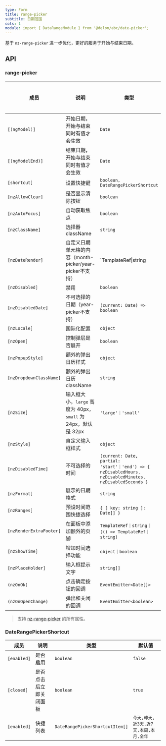 ```yaml
---
type: Form
title: range-picker
subtitle: 日期范围
cols: 1
module: import { DataRangeModule } from '@delon/abc/date-picker';
---
```


基于 `nz-range-picker` 进一步优化，更好的服务于开始与结束日期。

## API

### range-picker

| 成员 | 说明 | 类型 | 默认值 | 全局配置 |
|----|----|----|-----|------|
| `[(ngModel)]` | 开始日期，开始与结束同时有值才会生效 | `Date` | - |  |
| `[(ngModelEnd)]` | 结束日期，开始与结束同时有值才会生效 | `Date` | - |  |
| `[shortcut]` | 设置快捷键 | `boolean, DateRangePickerShortcut` | `false` | ✅ |
| `[nzAllowClear]` | 是否显示清除按钮 | `boolean` | `true` | ✅ |
| `[nzAutoFocus]` | 自动获取焦点 | `boolean` | `false` | ✅ |
| `[nzClassName]` | 选择器 className | `string` | `''` | ✅ |
| `[nzDateRender]` | 自定义日期单元格的内容（month-picker/year-picker不支持） | `TemplateRef<Date>\|string|\((d: Date) => TemplateRef<Date>｜string)` | - |  |
| `[nzDisabled]` | 禁用 | `boolean` | `false` |  |
| `[nzDisabledDate]` | 不可选择的日期（year-picker不支持） | `(current: Date) => boolean` | - | ✅ |
| `[nzLocale]` | 国际化配置 | `object` | [默认配置](https://github.com/ant-design/ant-design/blob/master/components/date-picker/locale/example.json) |  |
| `[nzOpen]` | 控制弹层是否展开 | `boolean` | - |  |
| `[nzPopupStyle]` | 额外的弹出日历样式 | `object` | `{}` | ✅ |
| `[nzDropdownClassName]` | 额外的弹出日历 className | `string` | - | ✅ |
| `[nzSize]` | 输入框大小，`large` 高度为 40px，`small` 为 24px，默认是 32px | `'large'｜'small'` | - | ✅ |
| `[nzStyle]` | 自定义输入框样式 | `object` | `{}` | ✅ |
| `[nzDisabledTime]` | 不可选择的时间 | `(current: Date, partial: 'start'｜'end') => { nzDisabledHours, nzDisabledMinutes, nzDisabledSeconds }` | - | ✅ |
| `[nzFormat]` | 展示的日期格式 | `string` | `"yyyy-MM-dd"` | ✅ |
| `[nzRanges]` | 预设时间范围快捷选择 | `{ [ key: string ]: Date[] }` | - | ✅ |
| `[nzRenderExtraFooter]` | 在面板中添加额外的页脚 | `TemplateRef｜string｜(() => TemplateRef｜string)` | - |  |
| `[nzShowTime]` | 增加时间选择功能 | `object｜boolean` | [TimePicker Options](/components/time-picker/zh#api) | ✅ |
| `[nzPlaceHolder]` | 输入框提示文字 | `string[]` | - |  |
| `(nzOnOk)` | 点击确定按钮的回调 | `EventEmitter<Date[]>` | - |  |
| `(nzOnOpenChange)` | 弹出和关闭的回调 | `EventEmitter<boolean>` | - |  |

> 支持 [nz-range-picker](https://ng.ant.design/components/date-picker/zh#nz-range-picker) 的所有属性。

### DateRangePickerShortcut

| 成员 | 说明 | 类型 | 默认值 |
|----|----|----|-----|
| `[enabled]` | 是否启用 | `boolean` | `false` |
| `[closed]` | 是否点击后立即关闭面板 | `boolean` | `true` |
| `[enabled]` | 快捷列表 | `DateRangePickerShortcutItem[]` | `今天,昨天,近3天,近7天,本周,本月,全年` |

